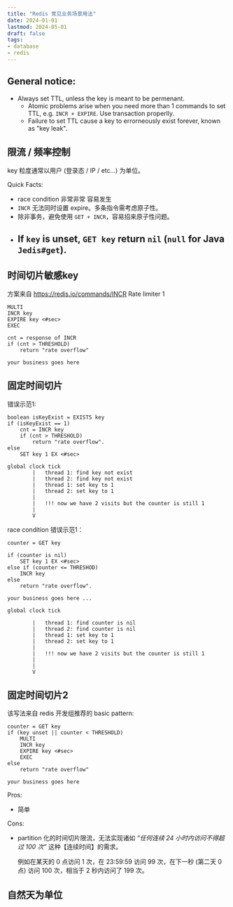```yaml
---
title: "Redis 常见业务场景用法"
date: 2024-01-01
lastmod: 2024-05-01
draft: false
tags:
- database
- redis
---
```


## General notice:

- Always set TTL, unless the key is meant to be permenant.
    - Atomic problems arise when you need more than 1 commands to set TTL, e.g. `INCR + EXPIRE`. Use transaction properlly.
    - Failure to set TTL cause a key to errorneously exist forever, known as "key leak".


## 限流 / 频率控制

key 粒度通常以用户 (登录态 / IP / etc...) 为单位。

Quick Facts:
- race condition 非常非常 容易发生
- `INCR` 无法同时设置 expire。多条指令需考虑原子性。
- 除非事务，避免使用 `GET + INCR`，容易招来原子性问题。
- If `key` is unset, `GET key` return `nil` (`null` for Java `Jedis#get`).
    - 

## 时间切片敏感key

方案来自 https://redis.io/commands/INCR Rate limiter 1
```
MULTI
INCR key
EXPIRE key <#sec>
EXEC

cnt = response of INCR
if (cnt > THRESHOLD)
    return "rate overflow"

your business goes here
```

## 固定时间切片

错误示范1:

```
boolean isKeyExist = EXISTS key
if (isKeyExist == 1)
    cnt = INCR key
    if (cnt > THRESHOLD)
        return "rate overflow".
else
    SET key 1 EX <#sec>
```

```
global clock tick
        |   thread 1: find key not exist
        |   thread 2: find key not exist
        |   thread 1: set key to 1
        |   thread 2: set key to 1
        |   
        |   !!! now we have 2 visits but the counter is still 1
        |
        V
```

race condition 错误示范1：

```
counter = GET key

if (counter is nil)
    SET key 1 EX <#sec>
else if (counter <= THRESHOD)
    INCR key
else
    return "rate overflow".

your business goes here ...
```

```
global clock tick

        |   thread 1: find counter is nil
        |   thread 2: find counter is nil
        |   thread 1: set key to 1
        |   thread 2: set key to 1
        |   
        |   !!! now we have 2 visits but the counter is still 1
        |
        |
        V
```

## 固定时间切片2

该写法来自 redis 开发组推荐的 basic pattern:

```
counter = GET key
if (key unset || counter < THRESHOLD)
    MULTI
    INCR key
    EXPIRE key <#sec>
    EXEC
else
    return "rate overflow"

your business goes here
```

Pros:
- 简单

Cons:
- partition 化的时间切片限流，无法实现诸如 *“任何连续 24 小时内访问不得超过 100 次”* 这种【连续时间】的需求。
    
    例如在某天的 0 点访问 1 次，在 23:59:59 访问 99 次，在下一秒 (第二天 0 点) 访问 100 次，相当于 2 秒内访问了 199 次。

## 自然天为单位

